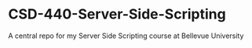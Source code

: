 # CSD-440-Server-Side-Scripting
 A central repo for my Server Side Scripting course at Bellevue University

